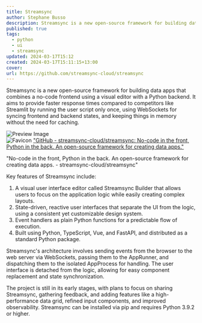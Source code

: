```yaml
---
title: Streamsync
author: Stephane Busso
description: Streamsync is a new open-source framework for building data apps that combines a no-code frontend using a visual editor with a Python backend
published: true
tags:
  - python
  - ui
  - streamsync
updated: 2024-03-17T15:12
created: 2024-03-17T15:11:15+13:00
cover: 
url: https://github.com/streamsync-cloud/streamsync
---
```

Streamsync is a new open-source framework for building data apps that combines a no-code frontend using a visual editor with a Python backend. It aims to provide faster response times compared to competitors like Streamlit by running the user script only once, using WebSockets for syncing frontend and backend states, and keeping things in memory without the need for caching.



<div class="p-4 flex">
  <div class="w-24 h-24 mr-4 flex-shrink-0">
    <img src="https://repository-images.githubusercontent.com/460609164/7594fadd-7b21-4132-b9aa-a67603d32c8e" alt="Preview Image" class="w-full h-full object-cover rounded">
  </div>
  <div>
    <div class="text-xl font-semibold mb-2 flex items-center">
      <img src="https://github.githubassets.com/favicons/favicon.svg" alt="Favicon" class="w-4 h-4 mr-2">
      <a href="https://github.com/streamsync-cloud/streamsync" target="_blank" class="text-blue-600 hover:underline">"GitHub - streamsync-cloud/streamsync: No-code in the front, Python in the back. An open-source framework for creating data apps."</a>
    </div>
    <p class="text-gray-600">"No-code in the front, Python in the back. An open-source framework for creating data apps. - streamsync-cloud/streamsync"</p>
  </div>
</div>



Key features of Streamsync include:

1. A visual user interface editor called Streamsync Builder that allows users to focus on the application logic while easily creating complex layouts.
2. State-driven, reactive user interfaces that separate the UI from the logic, using a consistent yet customizable design system.
3. Event handlers as plain Python functions for a predictable flow of execution.
4. Built using Python, TypeScript, Vue, and FastAPI, and distributed as a standard Python package.

Streamsync's architecture involves sending events from the browser to the web server via WebSockets, passing them to the AppRunner, and dispatching them to the isolated AppProcess for handling. The user interface is detached from the logic, allowing for easy component replacement and state synchronization.

The project is still in its early stages, with plans to focus on sharing Streamsync, gathering feedback, and adding features like a high-performance data grid, refined input components, and improved observability. Streamsync can be installed via pip and requires Python 3.9.2 or higher.